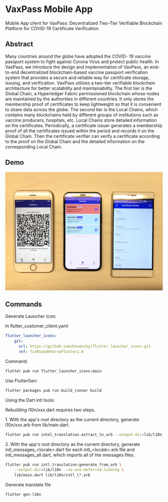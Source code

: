 # VaxPass Mobile App

Mobile App client for VaxPass: Decentralized Two-Tier Verifiable Blockchain Platform for COVID-19 Certificate Verification

## Abstract

Many countries around the globe have adopted the COVID- 19 vaccine passport system to fight against Corona Virus and protect public health. In VaxPass, we introduce the design and implementation of VaxPass, an end-to-end decentralized blockchain-based vaccine passport verification system that provides a secure and reliable way for certificate storage, issuing, and verification. VaxPass utilizes a two-tier verifiable blockchain architecture for better scalability and maintainability. The first tier is the Global Chain, a Hyperledger Fabric permissioned blockchain whose nodes are maintained by the authorities in different countries. It only stores the membership proof of certificates to keep lightweight so that it is convenient to share data across the globe. The second tier is the Local Chains, which contains many blockchains held by different groups of institutions such as vaccine producers, hospitals, etc. Local Chains store detailed information on the certificates. Periodically, a certificate issuer generates a membership proof of all the certificates issued within the period and records it on the Global Chain. Then the certificate verifier can verify a certificate according to the proof on the Global Chain and the detailed information on the corresponding Local Chain.

## Demo

![Running on Different Devices](doc/image/app_demo.jpeg)

## Commands

Generate Launcher Icon:

In flutter_customer_client.yaml

```yaml
flutter_launcher_icons:
    git:
      url: https://github.com/Davenchy/flutter_launcher_icons.git
      ref: fixMinSdkParseFlutter2.8
```

Command:

```bash
flutter pub run flutter_launcher_icons:main
```

Use FlutterGen:

```bash
flutter packages pub run build_runner build
```

Using the Dart intl tools:

Rebuilding l10n/xxx.dart requires two steps.

1\. WIth the app's root directory as the current directory, generate l10n/xxx.arb from lib/main.dart.

```bash
flutter pub run intel_translation.extract_to_arb --output-dir=lib/l10n lib/main.dart
```

2\. With the app's root directory as the current directory, generate intl_messages_\<locale\>.dart for each intl_\<locale\>.arb file and intl_messages_all.dart, which imports all of hte messages files.

```bash
flutter pub run intl_translation:generate_from_arb \
    --output-dir=lib/l10n --no-use-deferred-loading \
    lib/main.dart lib/l10n/intl_\*.arb
```

Generate translate file

```bash
flutter gen-l10n
```
